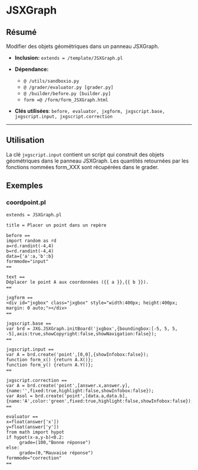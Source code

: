 # JSXGraph

## Résumé

Modifier des objets géométriques dans un panneau JSXGraph.

* **Inclusion:** `extends = /template/JSXGraph.pl`

* **Dépendance:**
    * `@ /utils/sandboxio.py`
    * `@ /grader/evaluator.py [grader.py]`
    * `@ /builder/before.py [builder.py]`
    * `form =@ /form/form_JSXGraph.html`


* **Clés utilisées**: `before, evaluator, jxgform, jxgscript.base, jxgscript.input, jxgscript.correction`
___


## Utilisation

La clé `jxgscript.input` contient un script qui construit des objets géométriques dans le panneau JSXGraph. Les quantités retournées par les fonctions nommées form_XXX sont récupérées dans le grader. 

## Exemples

### coordpoint.pl

```
extends = JSXGraph.pl

title = Placer un point dans un repère

before ==
import random as rd
a=rd.randint(-4,4)
b=rd.randint(-4,4)
data={'a':a,'b':b}
formmode="input"
==

text ==
Déplacer le point A aux coordonnées ({{ a }},{{ b }}).
==

jxgform ==
<div id="jxgbox" class="jxgbox" style="width:400px; height:400px; margin: 0 auto;"></div>
==

jxgscript.base ==
var brd = JXG.JSXGraph.initBoard('jxgbox',{boundingbox:[-5, 5, 5, -5],axis:true,showCopyright:false,showNavigation:false});
==

jxgscript.input ==
var A = brd.create('point',[0,0],{showInfobox:false});
function form_x() {return A.X()};
function form_y() {return A.Y()};
==

jxgscript.correction ==
var A = brd.create('point',[answer.x,answer.y],{name:'',fixed:true,highlight:false,showInfobox:false});
var Asol = brd.create('point',[data.a,data.b],{name:'A',color:'green',fixed:true,highlight:false,showInfobox:false});
==

evaluator ==
x=float(answer['x'])
y=float(answer['y'])
from math import hypot
if hypot(x-a,y-b)<0.2:
     grade=(100,"Bonne réponse")
else:
     grade=(0,"Mauvaise réponse")
formmode="correction"
==
```
